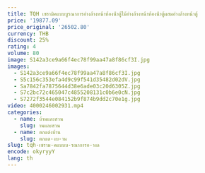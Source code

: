 ```yaml
---
title: TQH เซรามิคแบบบูรณาการอ่างล้างหน้าห้องน้ําตู้ไม้อ่างล้างหน้าห้องน้ําตู้ผสมอ่างล้างหน้าตู้
price: '19877.09'
price_original: '26502.80'
currency: THB
discount: 25%
rating: 4
volume: 80
image: S142a3ce9a66f4ec78f99aa47a8f86cf3I.jpg
images:
  - S142a3ce9a66f4ec78f99aa47a8f86cf3I.jpg
  - S5c156c353efa4d9c99f541d35482d02dV.jpg
  - Sa7842fa7875644d38e6ade03c20d6305Z.jpg
  - S7c2bc72c465047c4855208131c0b6e0cN.jpg
  - S7272f3544e084152b9f874b9dd2c70e1g.jpg
video: 4000246002931.mp4
categories:
  - name: บ้านและสวน
    slug: านและสวน
  - name: ตกแต่งบ้าน
    slug: ตกแต-งบ-าน
slug: tqh-เซราม-คแบบบ-รณาการอ-างล
encode: okyryyY
lang: th
---
```

  